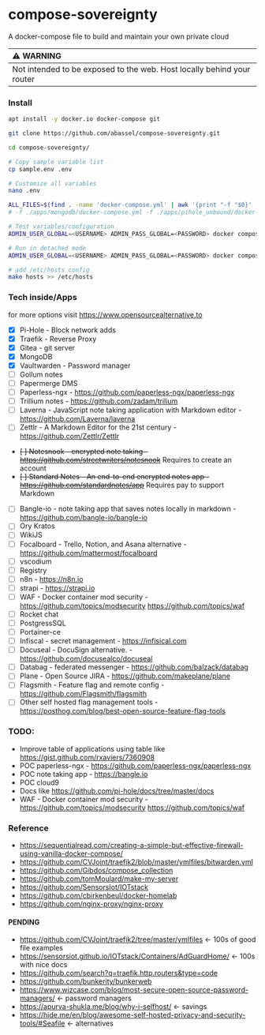 # compose-sovereignty
A docker-compose file to build and maintain your own private cloud

|⚠️ **WARNING**          |
|:---------------------------|
| Not intended to be exposed to the web. Host locally behind your router  |

### Install

```bash
apt install -y docker.io docker-compose git

git clone https://github.com/abassel/compose-sovereignty.git

cd compose-sovereignty/

# Copy sample variable list
cp sample.env .env

# Customize all variables
nano .env

ALL_FILES=$(find . -name 'docker-compose.yml' | awk '{print "-f "$0}' | tr "\n" " ")
# -f ./apps/mongodb/docker-compose.yml -f ./apps/pihole_unbound/docker-compose.yml

# Test variables/configuration
ADMIN_USER_GLOBAL=<USERNAME> ADMIN_PASS_GLOBAL=<PASSWORD> docker compose --env-file .env $(echo -n $ALL_FILES) config

# Run in detached mode
ADMIN_USER_GLOBAL=<USERNAME> ADMIN_PASS_GLOBAL=<PASSWORD> docker compose --env-file .env $(echo -n $ALL_FILES) up -d --build

# add /etc/hosts config
make hosts >> /etc/hosts

```

### Tech inside/Apps
for more options visit https://www.opensourcealternative.to
- [x] Pi-Hole - Block network adds
- [x] Traefik - Reverse Proxy
- [x] Gitea - git server
- [x] MongoDB
- [x] Vaultwarden - Password manager
- [ ] Gollum notes
- [ ] Papermerge DMS
- [ ] Paperless-ngx - https://github.com/paperless-ngx/paperless-ngx
- [ ] Trillium notes - https://github.com/zadam/trilium
- [ ] Laverna - JavaScript note taking application with Markdown editor - https://github.com/Laverna/laverna
- [ ] Zettlr - A Markdown Editor for the 21st century - https://github.com/Zettlr/Zettlr
- ~~[ ] Notesnook - encrypted note taking - https://github.com/streetwriters/notesnook~~ Requires to create an account
- ~~[ ] Standard Notes - An end-to-end encrypted notes app - https://github.com/standardnotes/app~~ Requires pay to support Markdown
- [ ] Bangle-io - note taking app that saves notes locally in markdown - https://github.com/bangle-io/bangle-io
- [ ] Ory Kratos
- [ ] WikiJS
- [ ] Focalboard - Trello, Notion, and Asana alternative - https://github.com/mattermost/focalboard
- [ ] vscodium
- [ ] Registry
- [ ] n8n - https://n8n.io
- [ ] strapi - https://strapi.io
- [ ] WAF - Docker container mod security - https://github.com/topics/modsecurity https://github.com/topics/waf
- [ ] Rocket chat
- [ ] PostgressSQL
- [ ] Portainer-ce
- [ ] Infiscal - secret management - https://infisical.com
- [ ] Docuseal - DocuSign alternative. - https://github.com/docusealco/docuseal
- [ ] Databag - federated messenger - https://github.com/balzack/databag
- [ ] Plane - Open Source JIRA - https://github.com/makeplane/plane
- [ ] Flagsmith - Feature flag and remote config - https://github.com/Flagsmith/flagsmith
- [ ] Other self hosted flag management tools - https://posthog.com/blog/best-open-source-feature-flag-tools

### TODO:
- Improve table of applications using table like https://gist.github.com/rxaviers/7360908
- POC paperless-ngx - https://github.com/paperless-ngx/paperless-ngx
- POC note taking app - https://bangle.io
- POC cloud9
- Docs like https://github.com/pi-hole/docs/tree/master/docs
- WAF - Docker container mod security - https://github.com/topics/modsecurity https://github.com/topics/waf


### Reference
- https://sequentialread.com/creating-a-simple-but-effective-firewall-using-vanilla-docker-compose/
- https://github.com/CVJoint/traefik2/blob/master/ymlfiles/bitwarden.yml
- https://github.com/Gibdos/compose_collection
- https://github.com/tomMoulard/make-my-server
- https://github.com/SensorsIot/IOTstack
- https://github.com/cbirkenbeul/docker-homelab 
- https://github.com/nginx-proxy/nginx-proxy

#### PENDING
- https://github.com/CVJoint/traefik2/tree/master/ymlfiles <- 100s of good file examples 
- https://sensorsiot.github.io/IOTstack/Containers/AdGuardHome/  <- 100s with nice docs  
- https://github.com/search?q=traefik.http.routers&type=code
- https://github.com/bunkerity/bunkerweb
- https://www.wizcase.com/blog/most-secure-open-source-password-managers/ <- password managers  
- https://apurva-shukla.me/blog/why-i-selfhost/  <- savings
- https://hide.me/en/blog/awesome-self-hosted-privacy-and-security-tools/#Seafile <- alternatives
